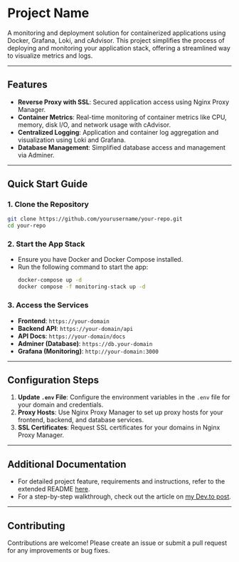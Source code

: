 
# **Project Name**

A monitoring and deployment solution for containerized applications using Docker, Grafana, Loki, and cAdvisor. This project simplifies the process of deploying and monitoring your application stack, offering a streamlined way to visualize metrics and logs.

---

## **Features**
- **Reverse Proxy with SSL**: Secured application access using Nginx Proxy Manager.
- **Container Metrics**: Real-time monitoring of container metrics like CPU, memory, disk I/O, and network usage with cAdvisor.
- **Centralized Logging**: Application and container log aggregation and visualization using Loki and Grafana.
- **Database Management**: Simplified database access and management via Adminer.

---

## **Quick Start Guide**

### **1. Clone the Repository**
```bash
git clone https://github.com/yourusername/your-repo.git
cd your-repo
```

### **2. Start the App Stack**
- Ensure you have Docker and Docker Compose installed.
- Run the following command to start the app:
  ```bash
  docker-compose up -d
  docker compose -f monitoring-stack up -d 
  ```

### **3. Access the Services**
- **Frontend**: `https://your-domain`
- **Backend API**: `https://your-domain/api`
- **API Docs**: `https://your-domain/docs`
- **Adminer (Database)**: `https://db.your-domain`
- **Grafana (Monitoring)**: `http://your-domain:3000`


---

## **Configuration Steps**
1. **Update `.env` File**: Configure the environment variables in the `.env` file for your domain and credentials.
2. **Proxy Hosts**: Use Nginx Proxy Manager to set up proxy hosts for your frontend, backend, and database services.
3. **SSL Certificates**: Request SSL certificates for your domains in Nginx Proxy Manager.

---

## **Additional Documentation**
- For detailed project feature, requirements and instructions, refer to the extended README [here](README.instructions.md).
- For a step-by-step walkthrough, check out the article on [my Dev.to post](https://dev.to/afeezaa/complete-guide-to-containerizing-and-deploying-a-full-stack-application-with-docker-nginx-and-4koj).

---

## **Contributing**
Contributions are welcome! Please create an issue or submit a pull request for any improvements or bug fixes.

